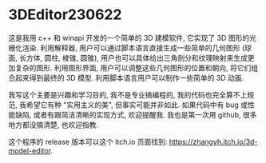 # 3DEditor230622
这是我用 c++ 和 winapi 开发的一个简单的 3D 建模软件, 它实现了 3D 图形的光栅化渲染. 利用解释器, 用户可以通过脚本语言直接生成一些简单的几何图形 (球面, 长方体, 圆柱, 棱锥, 圆锥), 用户也可以具体给出三角剖分和纹理映射来生成更加复杂的图形. 利用图形界面, 用户可以调整这些几何图形的位置和朝向, 将它们组合起来得到最终的 3D 模型. 利用脚本语言用户可以制作一些简单的 3D 动画.

我写这个主要是兴趣和学习目的, 我不是专业搞编程的, 我的代码也完全算不上规范, 我希望它有种 "实用主义的美", 但事实可能并非如此. 如果代码中有 bug 或性能缺陷, 或者有跟简洁清晰的实现方式, 欢迎提醒我. 我也是第一次用 github, 很多地方都没搞清楚, 也欢迎指教. 

这个程序的 release 版本可以这个 itch.io 页面找到: https://zhangyh.itch.io/3d-model-editor.
